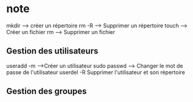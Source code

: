 # note 

mkdir <creerUnRepertpore> --> créer un répertoire
rm -R <NomDuRepertoire> --> Supprimer un répertoire
touch <NomDuFichier> --> Créer un fichier
rm <NomDuFichier> --> Supprimer un fichier

## Gestion des utilisateurs
useradd -m <NomDuUser> -->Créer un utilisateur 
sudo passwd <user> --> Changer le mot de passe de l'utilisateur
userdel -R <user> Supprimer l'utilisateur et son répertoire

## Gestion des groupes

